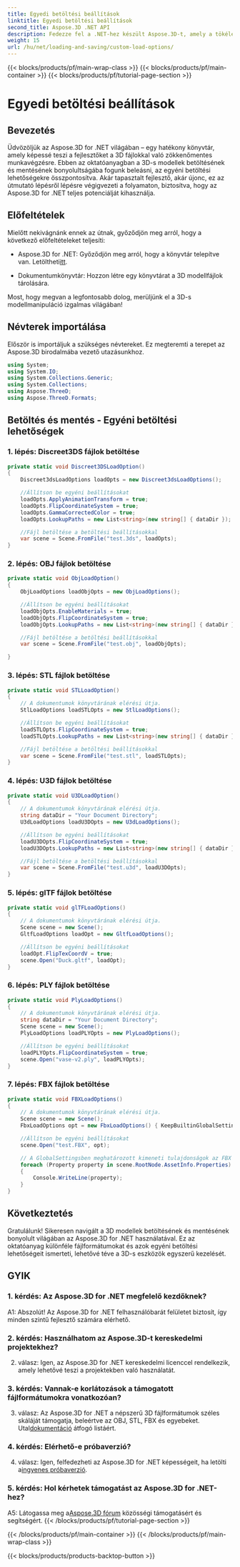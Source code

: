 ```yaml
---
title: Egyedi betöltési beállítások
linktitle: Egyedi betöltési beállítások
second_title: Aspose.3D .NET API
description: Fedezze fel a .NET-hez készült Aspose.3D-t, amely a tökéletes megoldás a 3D-s modellek zökkenőmentes betöltésére és mentésére.
weight: 15
url: /hu/net/loading-and-saving/custom-load-options/
---
```


{{< blocks/products/pf/main-wrap-class >}}
{{< blocks/products/pf/main-container >}}
{{< blocks/products/pf/tutorial-page-section >}}

# Egyedi betöltési beállítások

## Bevezetés

Üdvözöljük az Aspose.3D for .NET világában – egy hatékony könyvtár, amely képessé teszi a fejlesztőket a 3D fájlokkal való zökkenőmentes munkavégzésre. Ebben az oktatóanyagban a 3D-s modellek betöltésének és mentésének bonyolultságába fogunk beleásni, az egyéni betöltési lehetőségekre összpontosítva. Akár tapasztalt fejlesztő, akár újonc, ez az útmutató lépésről lépésre végigvezeti a folyamaton, biztosítva, hogy az Aspose.3D for .NET teljes potenciálját kihasználja.

## Előfeltételek

Mielőtt nekivágnánk ennek az útnak, győződjön meg arról, hogy a következő előfeltételeket teljesíti:

-  Aspose.3D for .NET: Győződjön meg arról, hogy a könyvtár telepítve van. Letöltheti[itt](https://releases.aspose.com/3d/net/).

- Dokumentumkönyvtár: Hozzon létre egy könyvtárat a 3D modellfájlok tárolására.

Most, hogy megvan a legfontosabb dolog, merüljünk el a 3D-s modellmanipuláció izgalmas világában!

## Névterek importálása

Először is importáljuk a szükséges névtereket. Ez megteremti a terepet az Aspose.3D birodalmába vezető utazásunkhoz.

```csharp
using System;
using System.IO;
using System.Collections.Generic;
using System.Collections;
using Aspose.ThreeD;
using Aspose.ThreeD.Formats;
```

## Betöltés és mentés - Egyéni betöltési lehetőségek

### 1. lépés: Discreet3DS fájlok betöltése

```csharp
private static void Discreet3DSLoadOption()
{
    Discreet3dsLoadOptions loadOpts = new Discreet3dsLoadOptions();

    //Állítson be egyéni beállításokat
    loadOpts.ApplyAnimationTransform = true;
    loadOpts.FlipCoordinateSystem = true;
    loadOpts.GammaCorrectedColor = true;
    loadOpts.LookupPaths = new List<string>(new string[] { dataDir });

    //Fájl betöltése a betöltési beállításokkal
    var scene = Scene.FromFile("test.3ds", loadOpts);
}
```

### 2. lépés: OBJ fájlok betöltése

```csharp
private static void ObjLoadOption()
{
    ObjLoadOptions loadObjOpts = new ObjLoadOptions();

    //Állítson be egyéni beállításokat
    loadObjOpts.EnableMaterials = true;
    loadObjOpts.FlipCoordinateSystem = true;
    loadObjOpts.LookupPaths = new List<string>(new string[] { dataDir });

    //Fájl betöltése a betöltési beállításokkal
    var scene = Scene.FromFile("test.obj", loadObjOpts);

}
```

### 3. lépés: STL fájlok betöltése

```csharp
private static void STLLoadOption()
{
    // A dokumentumok könyvtárának elérési útja.
    StlLoadOptions loadSTLOpts = new StlLoadOptions();

    //Állítson be egyéni beállításokat
    loadSTLOpts.FlipCoordinateSystem = true;
    loadSTLOpts.LookupPaths = new List<string>(new string[] { dataDir });

    //Fájl betöltése a betöltési beállításokkal
    var scene = Scene.FromFile("test.stl", loadSTLOpts);
}
```

### 4. lépés: U3D fájlok betöltése

```csharp
private static void U3DLoadOption()
{
    // A dokumentumok könyvtárának elérési útja.
    string dataDir = "Your Document Directory";
    U3dLoadOptions loadU3DOpts = new U3dLoadOptions();

    //Állítson be egyéni beállításokat
    loadU3DOpts.FlipCoordinateSystem = true;
    loadU3DOpts.LookupPaths = new List<string>(new string[] { dataDir });

    //Fájl betöltése a betöltési beállításokkal
    var scene = Scene.FromFile("test.u3d", loadU3DOpts);
}
```

### 5. lépés: glTF fájlok betöltése

```csharp
private static void glTFLoadOptions()
{
    // A dokumentumok könyvtárának elérési útja.
    Scene scene = new Scene();
    GltfLoadOptions loadOpt = new GltfLoadOptions();

    //Állítson be egyéni beállításokat
    loadOpt.FlipTexCoordV = true;
    scene.Open("Duck.gltf", loadOpt);
}
```

### 6. lépés: PLY fájlok betöltése

```csharp
private static void PlyLoadOptions()
{
    // A dokumentumok könyvtárának elérési útja.
    string dataDir = "Your Document Directory";
    Scene scene = new Scene();
    PlyLoadOptions loadPLYOpts = new PlyLoadOptions();

    //Állítson be egyéni beállításokat
    loadPLYOpts.FlipCoordinateSystem = true;
    scene.Open("vase-v2.ply", loadPLYOpts);
}
```

### 7. lépés: FBX fájlok betöltése

```csharp
private static void FBXLoadOptions()
{
    // A dokumentumok könyvtárának elérési útja.
    Scene scene = new Scene();
    FbxLoadOptions opt = new FbxLoadOptions() { KeepBuiltinGlobalSettings = true };

    //Állítson be egyéni beállításokat
    scene.Open("test.FBX", opt);

    // A GlobalSettingsben meghatározott kimeneti tulajdonságok az FBX fájlban
    foreach (Property property in scene.RootNode.AssetInfo.Properties)
    {
        Console.WriteLine(property);
    }
}
```

## Következtetés

Gratulálunk! Sikeresen navigált a 3D modellek betöltésének és mentésének bonyolult világában az Aspose.3D for .NET használatával. Ez az oktatóanyag különféle fájlformátumokat és azok egyéni betöltési lehetőségeit ismerteti, lehetővé téve a 3D-s eszközök egyszerű kezelését.

## GYIK

### 1. kérdés: Az Aspose.3D for .NET megfelelő kezdőknek?

A1: Abszolút! Az Aspose.3D for .NET felhasználóbarát felületet biztosít, így minden szintű fejlesztő számára elérhető.

### 2. kérdés: Használhatom az Aspose.3D-t kereskedelmi projektekhez?

2. válasz: Igen, az Aspose.3D for .NET kereskedelmi licenccel rendelkezik, amely lehetővé teszi a projektekben való használatát.

### 3. kérdés: Vannak-e korlátozások a támogatott fájlformátumokra vonatkozóan?

 3. válasz: Az Aspose.3D for .NET a népszerű 3D fájlformátumok széles skáláját támogatja, beleértve az OBJ, STL, FBX és egyebeket. Utal[dokumentáció](https://reference.aspose.com/3d/net/) átfogó listáért.

### 4. kérdés: Elérhető-e próbaverzió?

4. válasz: Igen, felfedezheti az Aspose.3D for .NET képességeit, ha letölti a[ingyenes próbaverzió](https://releases.aspose.com/).

### 5. kérdés: Hol kérhetek támogatást az Aspose.3D for .NET-hez?

 A5: Látogassa meg a[Aspose.3D fórum](https://forum.aspose.com/c/3d/18) közösségi támogatásért és segítségért.
{{< /blocks/products/pf/tutorial-page-section >}}

{{< /blocks/products/pf/main-container >}}
{{< /blocks/products/pf/main-wrap-class >}}

{{< blocks/products/products-backtop-button >}}
